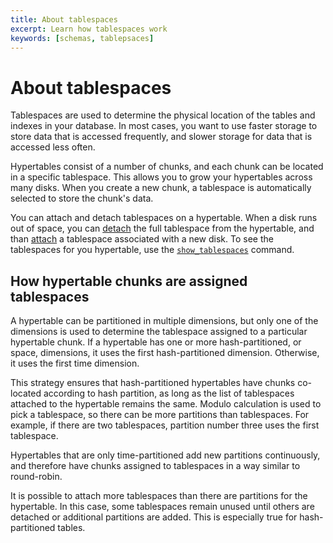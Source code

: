 ```yaml
---
title: About tablespaces
excerpt: Learn how tablespaces work
keywords: [schemas, tablepsaces]
---
```


# About tablespaces

Tablespaces are used to determine the physical location of the tables and
indexes in your database. In most cases, you want to use faster storage to store
data that is accessed frequently, and slower storage for data that is accessed
less often.

Hypertables consist of a number of chunks, and each chunk can be located in a
specific tablespace. This allows you to grow your hypertables across many disks.
When you create a new chunk, a tablespace is automatically selected to store the
chunk's data.

You can attach and detach tablespaces on a hypertable. When a disk runs
out of space, you can [detach][detach_tablespace] the full tablespace from the
hypertable, and than [attach][attach_tablespace] a tablespace associated with a
new disk. To see the tablespaces for you hypertable, use the
[`show_tablespaces`][show_tablespaces]
command.

## How hypertable chunks are assigned tablespaces

A hypertable can be partitioned in multiple dimensions, but only one of the
dimensions is used to determine the tablespace assigned to a particular
hypertable chunk. If a hypertable has one or more hash-partitioned, or space,
dimensions, it uses the first hash-partitioned dimension. Otherwise, it uses the
first time dimension.

This strategy ensures that hash-partitioned hypertables have chunks co-located
according to hash partition, as long as the list of tablespaces attached to the
hypertable remains the same. Modulo calculation is used to pick a tablespace, so
there can be more partitions than tablespaces. For example, if there are two
tablespaces, partition number three uses the first tablespace.

Hypertables that are only time-partitioned add new partitions continuously, and
therefore have chunks assigned to tablespaces in a way similar to round-robin.

<Highlight type="note">
It is possible to attach more tablespaces than there are partitions for the
hypertable. In this case, some tablespaces remain unused until others are detached
or additional partitions are added. This is especially true for hash-partitioned
tables.
</Highlight>

[attach_tablespace]: /api/:currentVersion:/hypertable/attach_tablespace/
[detach_tablespace]: /api/:currentVersion:/hypertable/detach_tablespace/
[show_tablespaces]: /api/:currentVersion:/hypertable/show_tablespaces/
